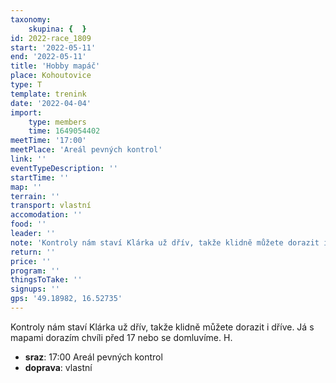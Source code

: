 ```yaml
---
taxonomy:
    skupina: {  }
id: 2022-race_1809
start: '2022-05-11'
end: '2022-05-11'
title: 'Hobby mapáč'
place: Kohoutovice
type: T
template: trenink
date: '2022-04-04'
import:
    type: members
    time: 1649054402
meetTime: '17:00'
meetPlace: 'Areál pevných kontrol'
link: ''
eventTypeDescription: ''
startTime: ''
map: ''
terrain: ''
transport: vlastní
accomodation: ''
food: ''
leader: ''
note: 'Kontroly nám staví Klárka už dřív, takže klidně můžete dorazit i dříve. Já s mapami dorazím chvíli před 17 nebo se domluvíme. H.'
return: ''
price: ''
program: ''
thingsToTake: ''
signups: ''
gps: '49.18982, 16.52735'
---
```


Kontroly nám staví Klárka už dřív, takže klidně můžete dorazit i dříve. Já s mapami dorazím chvíli před 17 nebo se domluvíme. H.
* **sraz**: 17:00 Areál pevných kontrol
* **doprava**: vlastní
